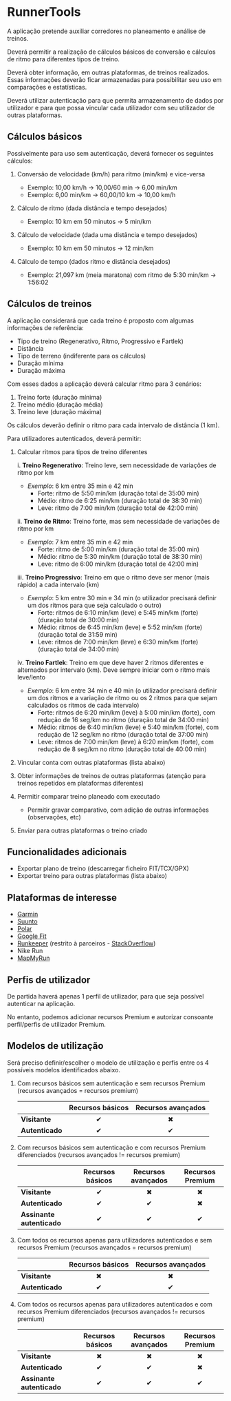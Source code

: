 # RunnerTools

A aplicação pretende auxiliar corredores no planeamento e análise de treinos.

Deverá permitir a realização de cálculos básicos de conversão e cálculos de ritmo para diferentes tipos de treino.

Deverá obter informação, em outras plataformas, de treinos realizados. Essas informações deverão ficar armazenadas para possibilitar seu uso em comparações e estatísticas.

Deverá utilizar autenticação para que permita armazenamento de dados por utilizador e para que possa vincular cada utilizador com seu utilizador de outras plataformas.

## Cálculos básicos

Possivelmente para uso sem autenticação, deverá fornecer os seguintes cálculos:

1. Conversão de velocidade (km/h) para ritmo (min/km) e vice-versa
   - Exemplo: 10,00 km/h -> 10,00/60 min -> 6,00 min/km
   - Exemplo: 6,00 min/km -> 60,00/10 km -> 10,00 km/h
   
2. Cálculo de ritmo (dada distância e tempo desejados)
   - Exemplo: 10 km em 50 minutos -> 5 min/km
   
3. Cálculo de velocidade (dada uma distância e tempo desejados)
   - Exemplo: 10 km em 50 minutos -> 12 min/km
   
4. Cálculo de tempo (dados ritmo e distância desejados)
   - Exemplo: 21,097 km (meia maratona) com ritmo de 5:30 min/km -> 1:56:02

## Cálculos de treinos

A aplicação considerará que cada treino é proposto com algumas informações de referência:

- Tipo de treino (Regenerativo, Ritmo, Progressivo e Fartlek)
- Distância
- Tipo de terreno (indiferente para os cálculos)
- Duração mínima
- Duração máxima

Com esses dados a aplicação deverá calcular ritmo para 3 cenários:

1. Treino forte (duração mínima)
2. Treino médio (duração média)
3. Treino leve (duração máxima)

Os cálculos deverão definir o ritmo para cada intervalo de distância (1 km).

Para utilizadores autenticados, deverá permitir:

1. Calcular ritmos para tipos de treino diferentes

   i. **Treino Regenerativo**: Treino leve, sem necessidade de variações de ritmo por km
      - *Exemplo*: 6 km entre 35 min e 42 min
         - Forte: ritmo de 5:50 min/km (duração total de 35:00 min)
         - Médio: ritmo de 6:25 min/km (duração total de 38:30 min)
         - Leve: ritmo de 7:00 min/km (duração total de 42:00 min)
        
   ii. **Treino de Ritmo**: Treino forte, mas sem necessidade de variações de ritmo por km
      - *Exemplo*: 7 km entre 35 min e 42 min
         - Forte: ritmo de 5:00 min/km (duração total de 35:00 min)
         - Médio: ritmo de 5:30 min/km (duração total de 38:30 min)
         - Leve: ritmo de 6:00 min/km (duração total de 42:00 min)
        
   iii. **Treino Progressivo**: Treino em que o ritmo deve ser menor (mais rápido) a cada intervalo (km)
      - *Exemplo*: 5 km entre 30 min e 34 min (o utilizador precisará definir um dos ritmos para que seja calculado o outro)
         - Forte: ritmos de 6:10 min/km (leve) e 5:45 min/km (forte) (duração total de 30:00 min)
         - Médio: ritmos de 6:45 min/km (leve) e 5:52 min/km (forte) (duração total de 31:59 min)
         - Leve: ritmos de 7:00 min/km (leve) e 6:30 min/km (forte) (duração total de 34:00 min)
        
   iv. **Treino Fartlek**: Treino em que deve haver 2 ritmos diferentes e alternados por intervalo (km). Deve sempre iniciar com o ritmo mais leve/lento
      - *Exemplo*: 6 km entre 34 min e 40 min (o utilizador precisará definir um dos ritmos e a variação de ritmo ou os 2 ritmos para que sejam calculados os ritmos de cada intervalo)
         - Forte: ritmos de 6:20 min/km (leve) à 5:00 min/km (forte), com redução de 16 seg/km no ritmo (duração total de 34:00 min)
         - Médio: ritmos de 6:40 min/km (leve) e 5:40 min/km (forte), com redução de 12 seg/km no ritmo (duração total de 37:00 min)
         - Leve: ritmos de 7:00 min/km (leve) à 6:20 min/km (forte), com redução de 8 seg/km no ritmo (duração total de 40:00 min)
   
2. Vincular conta com outras plataformas (lista abaixo)
3. Obter informações de treinos de outras plataformas (atenção para treinos repetidos em plataformas diferentes)
4. Permitir comparar treino planeado com executado
   - Permitir gravar comparativo, com adição de outras informações (observações, etc)
5. Enviar para outras plataformas o treino criado

## Funcionalidades adicionais

- Exportar plano de treino (descarregar ficheiro FIT/TCX/GPX)
- Exportar treino para outras plataformas (lista abaixo)
 
## Plataformas de interesse

- [Garmin](https://developer.garmin.com/fit/overview/)
- [Suunto](https://apizone.suunto.com/docs/services/)
- [Polar](https://www.polar.com/accesslink-api/#polar-accesslink-api)
- [Google Fit](https://developers.google.com/fit/rest?hl=pt-br)
- [Runkeeper](https://runkeeper.com/developer/healthgraph) (restrito à parceiros - [StackOverflow](https://stackoverflow.com/questions/62769836/runkeeper-health-graph-api-documentation))
- Nike Run
- [MapMyRun](https://developer.underarmour.com/docs/)

## Perfis de utilizador

De partida haverá apenas 1 perfil de utilizador, para que seja possível autenticar na aplicação.

No entanto, podemos adicionar recursos Premium e autorizar consoante perfil/perfis de utilizador Premium.

## Modelos de utilização

Será preciso definir/escolher o modelo de utilização e perfis entre os 4 possíveis modelos identificados abaixo.

1. Com recursos básicos sem autenticação e sem recursos Premium (recursos avançados = recursos premium)

   |                 | Recursos básicos | Recursos avançados |
   | --------------- | :--------------: | :----------------: |
   | **Visitante**   |     &#10004;     |      &#10006;      |
   | **Autenticado** |     &#10004;     |      &#10004;      |

2. Com recursos básicos sem autenticação e com recursos Premium diferenciados (recursos avançados != recursos premium)

   |                           | Recursos básicos | Recursos avançados | Recursos Premium |
   | ------------------------- | :--------------: | :----------------: | :--------------: |
   | **Visitante**             |     &#10004;     |      &#10006;      |     &#10006;     |
   | **Autenticado**           |     &#10004;     |      &#10004;      |     &#10006;     |
   | **Assinante autenticado** |     &#10004;     |      &#10004;      |     &#10004;     |

3. Com todos os recursos apenas para utilizadores autenticados e sem recursos Premium (recursos avançados = recursos premium)

   |                 | Recursos básicos | Recursos avançados |
   | --------------- | :--------------: | :----------------: |
   | **Visitante**   |     &#10006;     |      &#10006;      |
   | **Autenticado** |     &#10004;     |      &#10004;      |

4. Com todos os recursos apenas para utilizadores autenticados e com recursos Premium diferenciados (recursos avançados != recursos premium)

   |                           | Recursos básicos | Recursos avançados | Recursos Premium |
   | ------------------------- | :--------------: | :----------------: | :--------------: |
   | **Visitante**             |     &#10006;     |      &#10006;      |     &#10006;     |
   | **Autenticado**           |     &#10004;     |      &#10004;      |     &#10006;     |
   | **Assinante autenticado** |     &#10004;     |      &#10004;      |     &#10004;     |
